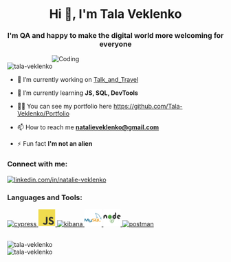 <h1 align="center">Hi 👋, I'm Tala Veklenko</h1>
<h3 align="center">I'm QA and happy to make the digital world more welcoming for everyone</h3>
<img align="right" alt="Coding" width="400" src="https://camo.githubusercontent.com/08379040ed04c695c89593ee75845b3bcfd057b7a5c3e945d8dd18fa9d74c33b/68747470733a2f2f6465762d746f2d75706c6f6164732e73332e616d617a6f6e6177732e636f6d2f692f64347476756b6274356d726133376376776b6c6b2e6769663f7261773d74727565">


<p align="left"> <img src="https://komarev.com/ghpvc/?username=tala-veklenko&label=Profile%20views&color=0e75b6&style=flat" alt="tala-veklenko" /> </p>

- 🔭 I’m currently working on [Talk_and_Travel](https://talk-and-travel.online)

- 🌱 I’m currently learning **JS, SQL, DevTools**

- 👨‍💻 You can see my portfolio here https://github.com/Tala-Veklenko/Portfolio

- 📫 How to reach me **natalieveklenko@gmail.com**
  
- ⚡ Fun fact **I'm not an alien**

<h3 align="left">Connect with me:</h3>
<p align="left">
<a href="https://linkedin.com/in/linkedin.com/in/natalie-veklenko" target="blank"><img align="center" src="https://raw.githubusercontent.com/rahuldkjain/github-profile-readme-generator/master/src/images/icons/Social/linked-in-alt.svg" alt="linkedin.com/in/natalie-veklenko" height="30" width="40" /></a>
</p>

<h3 align="left">Languages and Tools:</h3>
<p align="left"> <a href="https://www.cypress.io" target="_blank" rel="noreferrer"> <img src="https://raw.githubusercontent.com/simple-icons/simple-icons/6e46ec1fc23b60c8fd0d2f2ff46db82e16dbd75f/icons/cypress.svg" alt="cypress" width="40" height="40"/> </a> <a href="https://developer.mozilla.org/en-US/docs/Web/JavaScript" target="_blank" rel="noreferrer"> <img src="https://raw.githubusercontent.com/devicons/devicon/master/icons/javascript/javascript-original.svg" alt="javascript" width="40" height="40"/> </a> <a href="https://www.elastic.co/kibana" target="_blank" rel="noreferrer"> <img src="https://www.vectorlogo.zone/logos/elasticco_kibana/elasticco_kibana-icon.svg" alt="kibana" width="40" height="40"/> </a> <a href="https://www.mysql.com/" target="_blank" rel="noreferrer"> <img src="https://raw.githubusercontent.com/devicons/devicon/master/icons/mysql/mysql-original-wordmark.svg" alt="mysql" width="40" height="40"/> </a> <a href="https://nodejs.org" target="_blank" rel="noreferrer"> <img src="https://raw.githubusercontent.com/devicons/devicon/master/icons/nodejs/nodejs-original-wordmark.svg" alt="nodejs" width="40" height="40"/> </a> <a href="https://postman.com" target="_blank" rel="noreferrer"> <img src="https://www.vectorlogo.zone/logos/getpostman/getpostman-icon.svg" alt="postman" width="40" height="40"/> </a> </p>

<p>&nbsp;<img align="left" width="700" src="https://github-readme-stats.vercel.app/api?username=tala-veklenko&show_icons=true&locale=en" alt="tala-veklenko" /></p>

<p><img align="left" width="700" src="https://github-readme-streak-stats.herokuapp.com/?user=tala-veklenko&" alt="tala-veklenko" /></p>
